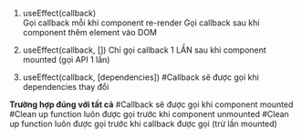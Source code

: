 1. useEffect(callback)  
  Gọi callback mỗi khi component re-render
  Gọi callback sau khi component thêm element vào DOM

2. useEffect(callback, [])
  Chỉ gọi callback 1 LẦN sau khi component mounted (gọi API 1 lần)

3. useEffect(callback, [dependencies])
#Callback sẽ được gọi khi dependencies thay đổi

**Trường hợp đúng với tất cả**
#Callback sẽ được gọi khi component mounted
#Clean up function luôn được gọi trước khi component unmounted
#Clean up function luôn được gọi trước khi callback được gọi (trừ lần mounted)
